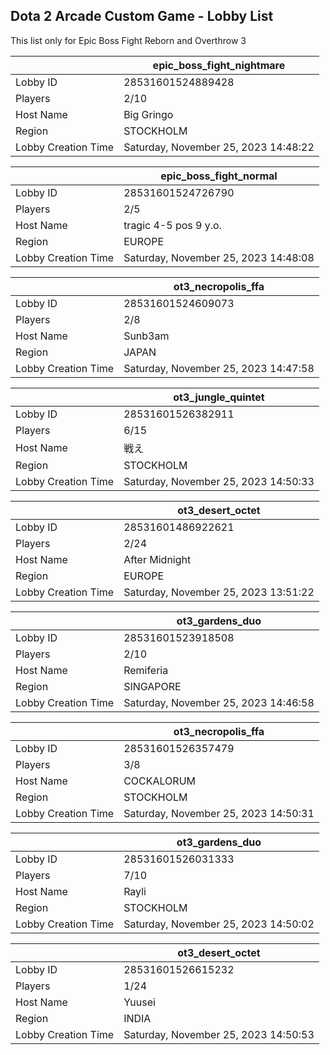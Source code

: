 ## Dota 2 Arcade Custom Game - Lobby List

This list only for Epic Boss Fight Reborn and Overthrow 3

|  | epic_boss_fight_nightmare |
| ------ | ------ |
| Lobby ID | 28531601524889428 |
| Players | 2/10 |
| Host Name | Big Gringo |
| Region | STOCKHOLM |
| Lobby Creation Time | Saturday, November 25, 2023 14:48:22 |


|  | epic_boss_fight_normal |
| ------ | ------ |
| Lobby ID | 28531601524726790 |
| Players | 2/5 |
| Host Name | tragic 4-5 pos 9 y.o. |
| Region | EUROPE |
| Lobby Creation Time | Saturday, November 25, 2023 14:48:08 |


|  | ot3_necropolis_ffa |
| ------ | ------ |
| Lobby ID | 28531601524609073 |
| Players | 2/8 |
| Host Name | Sunb3am |
| Region | JAPAN |
| Lobby Creation Time | Saturday, November 25, 2023 14:47:58 |


|  | ot3_jungle_quintet |
| ------ | ------ |
| Lobby ID | 28531601526382911 |
| Players | 6/15 |
| Host Name | 戦え |
| Region | STOCKHOLM |
| Lobby Creation Time | Saturday, November 25, 2023 14:50:33 |


|  | ot3_desert_octet |
| ------ | ------ |
| Lobby ID | 28531601486922621 |
| Players | 2/24 |
| Host Name | After Midnight |
| Region | EUROPE |
| Lobby Creation Time | Saturday, November 25, 2023 13:51:22 |


|  | ot3_gardens_duo |
| ------ | ------ |
| Lobby ID | 28531601523918508 |
| Players | 2/10 |
| Host Name | Remiferia |
| Region | SINGAPORE |
| Lobby Creation Time | Saturday, November 25, 2023 14:46:58 |


|  | ot3_necropolis_ffa |
| ------ | ------ |
| Lobby ID | 28531601526357479 |
| Players | 3/8 |
| Host Name | COCKALORUM |
| Region | STOCKHOLM |
| Lobby Creation Time | Saturday, November 25, 2023 14:50:31 |


|  | ot3_gardens_duo |
| ------ | ------ |
| Lobby ID | 28531601526031333 |
| Players | 7/10 |
| Host Name | Rayli |
| Region | STOCKHOLM |
| Lobby Creation Time | Saturday, November 25, 2023 14:50:02 |


|  | ot3_desert_octet |
| ------ | ------ |
| Lobby ID | 28531601526615232 |
| Players | 1/24 |
| Host Name | Yuusei |
| Region | INDIA |
| Lobby Creation Time | Saturday, November 25, 2023 14:50:53 |


